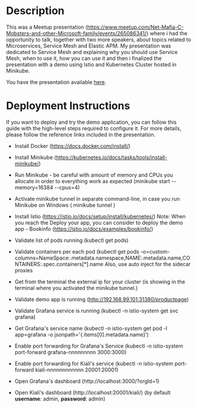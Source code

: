 # Description

This was a Meetup presentation (https://www.meetup.com/Net-Mafia-C-Mobsters-and-other-Microsoft-family/events/265086341/) where i had the opportunity to talk, together with two more speakers, about topics related to Microservices, Service Mesh and Elastic APM. My presentation was dedicated to Service Mesh and explaining why you should use Service Mesh, when to use it, how you can use it and then i finalized the presentation with a demo using Istio and Kubernetes Cluster hosted in Minikube.

You have the presentation available [here](./meetup-presentation.ppsx).

# Deployment Instructions

If you want to deploy and try the demo application, you can follow this guide with the high-level steps required to configure it.
For more details, please follow the reference links included in the presentation.

- Install Docker (https://docs.docker.com/install/)
- Install Minikube (https://kubernetes.io/docs/tasks/tools/install-minikube/)
- Run Minikube - be careful with amount of memory and CPUs you allocate in order to everything work as expected (minikube start --memory=16384 --cpus=4)
- Activate minikube tunnel in separate command-line, in case you run Minikube on Windows ( minikube tunnel )
- Install Istio (https://istio.io/docs/setup/install/kubernetes/)
	Note: When you reach the Deploy your app, you can consider to deploy the demo app - Bookinfo (https://istio.io/docs/examples/bookinfo/)
- Validate list of pods running (kubectl get pods)
- Validate containers per each pod (kubectl get pods -o=custom-columns=NameSpace:.metadata.namespace,NAME:.metadata.name,CONTAINERS:.spec.containers[*].name
	      Also, use auto inject for the sidecar proxies
- Get from the terminal the external ip for your cluster (is showing in the terminal where you activated the minikube tunnel.)
- Validate demo app is running (http://192.168.99.101:31380/productpage)

- Validate Grafana service is running (kubectl -n istio-system get svc grafana)
- Get Grafana's service name (kubectl -n istio-system get pod -l app=grafana -o jsonpath='{.items[0].metadata.name}’)

- Enable port forwarding for Grafana's Service (kubectl -n istio-system port-forward  grafana-nnnnnnnnn 3000:3000)
- Enable port forwarding for Kiali's service (kubectl -n istio-system port-forward kiali-nnnnnnnnnnnn 20001:20001)

- Open Grafana's dashboard (http://localhost:3000/?orgId=1)
- Open Kiali's dashboard (http://localhost:20001/kiali/) (by default **username**: admin, **password**: admin)
